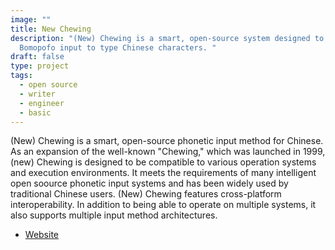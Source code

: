 ```yaml
---
image: ""
title: New Chewing
description: "(New) Chewing is a smart, open-source system designed to enable
  Bomopofo input to type Chinese characters. "
draft: false
type: project
tags:
  - open source
  - writer
  - engineer
  - basic
---
```

(New) Chewing is a smart, open-source phonetic input method for Chinese. As an expansion of the well-known "Chewing," which was launched in 1999, (new) Chewing is designed to be compatible to various operation systems and execution environments. It meets the requirements of many intelligent open soource phonetic input systems and has been widely used by traditional Chinese users. (New) Chewing features cross-platform interoperability. In addition to being able to operate on multiple systems, it also supports multiple input method architectures.

- [Website](http://chewing.im/)
